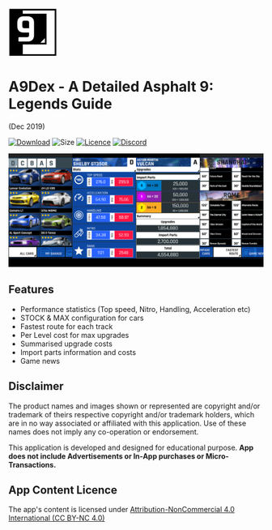 ![](images/ic_launcher.png)
# A9Dex - A Detailed Asphalt 9: Legends Guide
(Dec 2019)

[![Download](https://img.shields.io/badge/Download-Latest%20APK-blue.svg)](https://www.dropbox.com/s/z4yvtcn2hh4z56u/A9Dex_1.14.apk?dl=1)
![Size](https://img.shields.io/badge/Size-3.41%20MB-lightgrey.svg)
[![Licence](https://img.shields.io/badge/Licence-CC%20BY--NC%204.0-orange.svg)](https://creativecommons.org/licenses/by-nc/4.0/)
[![Discord](https://img.shields.io/badge/Discord-Join-blue.svg)](https://discord.gg/aEhap7P)

![](images/A9Dex_SS.png)

## Features

* Performance statistics (Top speed, Nitro, Handling, Acceleration etc)
* STOCK & MAX configuration for cars
* Fastest route for each track
* Per Level cost for max upgrades
* Summarised upgrade costs
* Import parts information and costs
* Game news

## Disclaimer

The product names and images shown or represented are copyright and/or trademark of theirs respective copyright and/or trademark holders, which are in no way associated or affiliated with this application. Use of these names does not imply any co-operation or endorsement.

This application is developed and designed for educational purpose. **App does not include Advertisements or In-App purchases or Micro-Transactions.**


## App Content Licence

The app's content is licensed under [Attribution-NonCommercial 4.0 International (CC BY-NC 4.0)](https://creativecommons.org/licenses/by-nc/4.0/)
